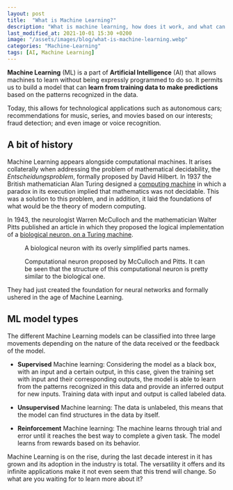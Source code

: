 ```yaml
---
layout: post
title:  "What is Machine Learning?"
description: "What is machine learning, how does it work, and what can we do with it."
last_modified_at: 2021-10-01 15:30 +0200
image: "/assets/images/blog/what-is-machine-learning.webp"
categories: "Machine-Learning"
tags: [AI, Machine Learning]
---
```


**Machine Learning** (ML) is a part of **Artificial Intelligence** (AI) that allows machines to learn without being expressly programmed to do so. It permits us to build a model that can **learn from training data to make predictions** based on the patterns recognized in the data.

Today, this allows for technological applications such as autonomous cars; recommendations for music, series, and movies based on our interests; fraud detection; and even image or voice recognition.

## A bit of history

Machine Learning appears alongside computational machines. It arises collaterally when addressing the problem of mathematical decidability, the *Entscheidungsproblem*, formally proposed by David Hilbert. In 1937 the British mathematician Alan Turing designed a [computing machine](https://doi.org/https://doi.org/10.1112/plms/s2-42.1.230) in which a paradox in its execution implied that mathematics was not decidable. This was a solution to this problem, and in addition, it laid the foundations of what would be the theory of modern computing.

In 1943, the neurologist Warren McCulloch and the mathematician Walter Pitts published an article in which they proposed the logical implementation of a [biological neuron, on a Turing machine](https://doi.org/10.1007/BF02478259).

<figure class="align-center">
  <a href="#"><img src="{{ '/assets/images/blog/what-is-machine-learning/biological-neuron.webp' | absolute_url }}" alt=""></a>
  <figcaption>A biological neuron with its overly simplified parts names.</figcaption>
</figure> 

<figure class="align-center">
  <a href="#"><img src="{{ '/assets/images/blog/what-is-machine-learning/computational-neuron.webp' | absolute_url }}" alt=""></a>
  <figcaption>Computational neuron proposed by McCulloch and Pitts. It can be seen that the structure of this computational neuron is pretty similar to the biological one.</figcaption>
</figure>

They had just created the foundation for neural networks and formally ushered in the age of Machine Learning.

## ML model types

The different Machine Learning models can be classified into three large movements depending on the nature of the data received or the feedback of the model.

- **Supervised** Machine learning: Considering the model as a black box, with an input and a certain output, in this case, given the training set with input and their corresponding outputs, the model is able to learn from the patterns recognized in this data and provide an inferred output for new inputs. Training data with input and output is called labeled data.

- **Unsupervised** Machine learning: The data is unlabeled, this means that the model can find structures in the data by itself. 

- **Reinforcement** Machine learning: The machine learns through trial and error until it reaches the best way to complete a given task. The model learns from rewards based on its behavior.

Machine Learning is on the rise, during the last decade interest in it has grown and its adoption in the industry is total. The versatility it offers and its infinite applications make it not even seem that this trend will change. So what are you waiting for to learn more about it?
